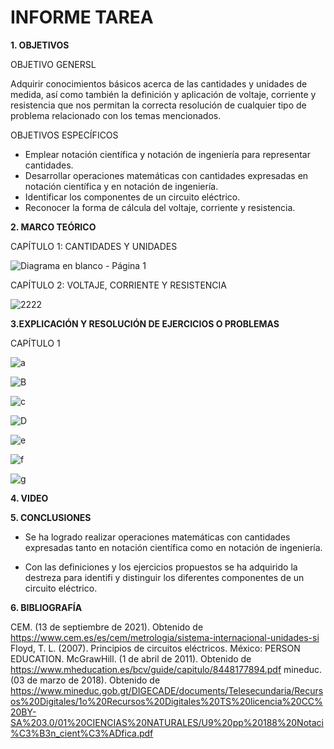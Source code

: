 # INFORME TAREA

**1. OBJETIVOS**

OBJETIVO GENERSL

Adquirir conocimientos básicos acerca de las cantidades y unidades de medida, así como también la definición y aplicación de voltaje, corriente y resistencia que nos permitan la correcta resolución de cualquier tipo de problema relacionado con los temas mencionados.

OBJETIVOS ESPECÍFICOS

- Emplear notación científica y notación de ingeniería para representar cantidades.
- Desarrollar operaciones matemáticas con cantidades expresadas en notación científica y en notación de ingeniería.
-  Identificar los componentes de un circuito eléctrico.
- Reconocer la forma de cálcula del voltaje, corriente y resistencia.

**2. MARCO TEÓRICO**

CAPÍTULO 1: CANTIDADES Y UNIDADES

![Diagrama en blanco - Página 1](https://user-images.githubusercontent.com/105606339/168838423-e4bbe106-cbce-4553-b82f-d7b31116aeed.png)


CAPÍTULO 2: VOLTAJE, CORRIENTE Y RESISTENCIA

![2222](https://user-images.githubusercontent.com/105606339/168839094-73b5f82a-cb22-44a5-b7ad-e421f9ecdfa7.jpg)


**3.EXPLICACIÓN Y RESOLUCIÓN DE EJERCICIOS O PROBLEMAS**

CAPÍTULO 1

![a](https://user-images.githubusercontent.com/105606339/168827118-b6e1db26-4251-4a75-86a3-205770812d7c.jpg)

![B](https://user-images.githubusercontent.com/105606339/168828767-997e8bbf-7d9b-4291-8041-1138c60e582a.jpg)

![c](https://user-images.githubusercontent.com/105606339/168832909-6abb0a17-8474-404a-9ac1-d5a6030a7ba2.jpg)

![D](https://user-images.githubusercontent.com/105606339/168835546-66201ad2-4da0-48c0-9426-a920d05e8fee.jpg)

![e](https://user-images.githubusercontent.com/105606339/168836569-2fbfca88-a1c0-428d-9a4f-93e89a7b47bf.jpg)

![f](https://user-images.githubusercontent.com/105606339/168837157-27483423-fb95-4666-9e2e-49b716271a03.jpg)

![g](https://user-images.githubusercontent.com/105606339/168837515-58bbd543-3d47-415f-837b-9cab27f17732.jpg)



**4. VIDEO**


**5. CONCLUSIONES**

- Se ha logrado realizar operaciones matemáticas con cantidades expresadas tanto en notación científica como en notación de ingeniería.

- Con las definiciones y los ejercicios propuestos se ha adquirido la destreza para identifi y distinguir los diferentes componentes de un circuito eléctrico.

**6. BIBLIOGRAFÍA**

CEM. (13 de septiembre de 2021). Obtenido de https://www.cem.es/es/cem/metrologia/sistema-internacional-unidades-si
Floyd, T. L. (2007). Principios de circuitos eléctricos. México: PERSON EDUCATION.
McGrawHill. (1 de abril de 2011). Obtenido de https://www.mheducation.es/bcv/guide/capitulo/8448177894.pdf
mineduc. (03 de marzo de 2018). Obtenido de https://www.mineduc.gob.gt/DIGECADE/documents/Telesecundaria/Recursos%20Digitales/1o%20Recursos%20Digitales%20TS%20licencia%20CC%20BY-SA%203.0/01%20CIENCIAS%20NATURALES/U9%20pp%20188%20Notaci%C3%B3n_cient%C3%ADfica.pdf


